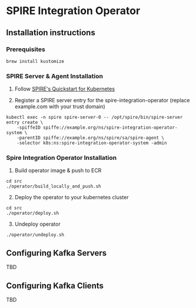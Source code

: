 # SPIRE Integration Operator

## Installation instructions
### Prerequisites
```shell
brew install kustomize
```

### SPIRE Server & Agent Installation
1. Follow [SPIRE's Quickstart for Kubernetes](https://spiffe.io/docs/latest/try/getting-started-k8s/)

2. Register a SPIRE server entry for the spire-integration-operator  (replace example.com with your trust domain)
```shell
kubectl exec -n spire spire-server-0 -- /opt/spire/bin/spire-server entry create \
    -spiffeID spiffe://example.org/ns/spire-integration-operator-system \
    -parentID spiffe://example.org/ns/spire/sa/spire-agent \
    -selector k8s:ns:spire-integration-operator-system -admin
```

### Spire Integration Operator Installation
1. Build operator image & push to ECR
```shell
cd src
./operator/build_locally_and_push.sh
```

2. Deploy the operator to your kubernetes cluster 
```shell
cd src
./operator/deploy.sh
```

3. Undeploy operator
```shell
./operator/undeploy.sh
```

## Configuring Kafka Servers
TBD

## Configuring Kafka Clients
TBD